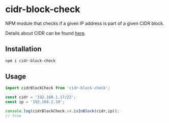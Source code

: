 # cidr-block-check
NPM module that checks if a given IP address is part of a given CIDR block.

Details about CIDR can be found [here](https://en.wikipedia.org/wiki/Classless_Inter-Domain_Routing).

## Installation
```sh
npm i cidr-block-check
```

## Usage

```js
import cidrBlockCheck from 'cidr-block-check';

const cidr = '192.168.1.17/22';
const ip = '192.168.2.10';

console.log(cidrBlockCheck.v4.isInBlock(cidr,ip));
// true
```
